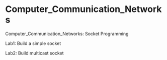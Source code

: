 # Computer_Communication_Networks
Computer_Communication_Networks: Socket Programming

Lab1: Build a simple socket

Lab2: Build multicast socket
